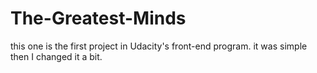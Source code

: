 # The-Greatest-Minds
this one is the first project in Udacity's front-end  program. it was simple then I changed it a bit.
